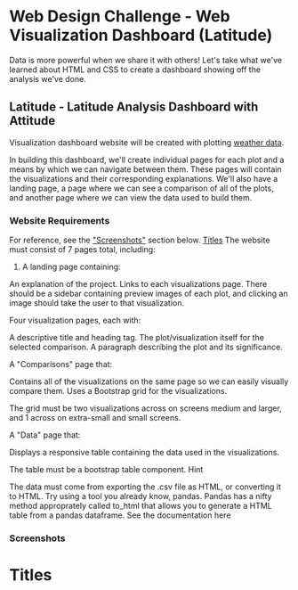 # Web Design Challenge - Web Visualization Dashboard (Latitude) 

Data is more powerful when we share it with others! Let's take what we've learned about HTML and CSS to create a dashboard showing off the analysis we've done.


## Latitude - Latitude Analysis Dashboard with Attitude

Visualization dashboard website will be created  with plotting [weather data](https://github.com/cecileung1208/Homework/blob/master/Unit%2011%20-%20Web%20Design%20Challenge/Resources/cities.csv).<br>

In building this dashboard, we'll create individual pages for each plot and a means by which we can navigate between them. These pages will contain the visualizations and their corresponding explanations. We'll also have a landing page, a page where we can see a comparison of all of the plots, and another page where we can view the data used to build them.

### Website Requirements
For reference, see the ["Screenshots"](###-Screenshots) section below.
[Titles](#titles)
The website must consist of 7 pages total, including:

1. A landing page containing:

An explanation of the project.
Links to each visualizations page. There should be a sidebar containing preview images of each plot, and clicking an image should take the user to that visualization.

Four visualization pages, each with:

A descriptive title and heading tag.
The plot/visualization itself for the selected comparison.
A paragraph describing the plot and its significance.


A "Comparisons" page that:

Contains all of the visualizations on the same page so we can easily visually compare them.
Uses a Bootstrap grid for the visualizations.

The grid must be two visualizations across on screens medium and larger, and 1 across on extra-small and small screens.


A "Data" page that:

Displays a responsive table containing the data used in the visualizations.

The table must be a bootstrap table component. Hint

The data must come from exporting the .csv file as HTML, or converting it to HTML. Try using a tool you already know, pandas. Pandas has a nifty method approprately called to_html that allows you to generate a HTML table from a pandas dataframe. See the documentation here

### Screenshots

# Titles 
